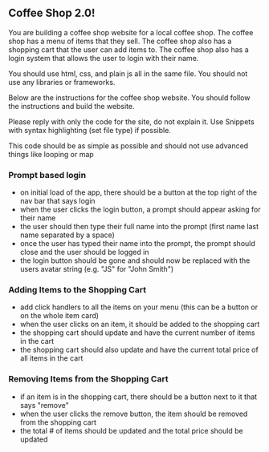 ## Coffee Shop 2.0!

You are building a coffee shop website for a local coffee shop. The coffee shop has a menu of items that they sell. The coffee shop also has a shopping cart that the user can add items to. The coffee shop also has a login system that allows the user to login with their name.

You should use html, css, and plain js all in the same file. You should not use any libraries or frameworks.

Below are the instructions for the coffee shop website. You should follow the instructions and build the website.

Please reply with only the code for the site, do not explain it. Use Snippets with syntax highlighting (set file type) if possible. 

This code should be as simple as possible and should not use advanced things like looping or map

### Prompt based login

- on initial load of the app, there should be a button at the top right of the nav bar that says login
- when the user clicks the login button, a prompt should appear asking for their name
- the user should then type their full name into the prompt (first name last name separated by a space)
- once the user has typed their name into the prompt, the prompt should close and the user should be logged in
- the login button should be gone and should now be replaced with the users avatar string (e.g. "JS" for "John Smith")

### Adding Items to the Shopping Cart

- add click handlers to all the items on your menu (this can be a button or on the whole item card)
- when the user clicks on an item, it should be added to the shopping cart
- the shopping cart should update and have the current number of items in the cart
- the shopping cart should also update and have the current total price of all items in the cart

### Removing Items from the Shopping Cart

- if an item is in the shopping cart, there should be a button next to it that says "remove"
- when the user clicks the remove button, the item should be removed from the shopping cart
- the total # of items should be updated and the total price should be updated
